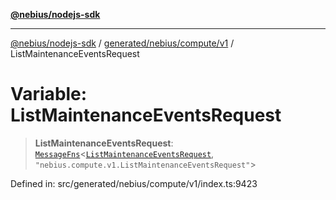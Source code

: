 [**@nebius/nodejs-sdk**](../../../../../README.md)

***

[@nebius/nodejs-sdk](../../../../../README.md) / [generated/nebius/compute/v1](../README.md) / ListMaintenanceEventsRequest

# Variable: ListMaintenanceEventsRequest

> **ListMaintenanceEventsRequest**: [`MessageFns`](../../../../../runtime/protos/core/interfaces/MessageFns.md)\<[`ListMaintenanceEventsRequest`](../interfaces/ListMaintenanceEventsRequest.md), `"nebius.compute.v1.ListMaintenanceEventsRequest"`\>

Defined in: src/generated/nebius/compute/v1/index.ts:9423
